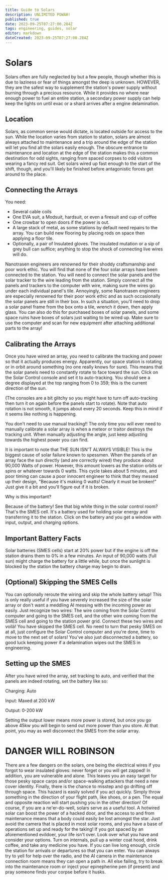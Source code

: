 ```yaml
---
title: Guide to Solars
description: UNLIMITED POWAH!
published: true
date: 2023-09-25T07:27:00.284Z
tags: engineering, guides, solar
editor: markdown
dateCreated: 2023-09-25T07:27:00.284Z
---
```


# Solars

Solars often are fully neglected by but a few people, though whether this is due to laziness or fear of things amongst the deep is unknown. HOWEVER, they are the safest way to supplement the station's power supply without burning through a precious resource. While it provides no where near enough power to fuel an entire station, a secondary power supply can help keep the lights on until evac or a shard arrives after a engine delamination. 

## Location

Solars, as common sense would dictate, is located outside for access to the sun. While the location varies from station to station, solars are almost always attached to maintenance and a trip around the edge of the station will let you find all the solars easily enough. The obscure entrance to maintenance and location at the edge of the station makes this a common destination for odd sights, ranging from spaced corpses to odd visitors wearing a fancy red suit. Get solars wired up fast enough to the start of the shift, though, and you'll likely be finished before antagonistic forces get around to the place. 

## Connecting the Arrays

You need:

- Several cable coils
- One EVA suit, a Modsuit, hardsuit, or even a firesuit and cup of coffee
- One crowbar to open doors if the power is out.
- A large stack of metal, as some stations by default need repairs to the array. You can build new flooring by placing rods on space then applying a floor tile.
- Optionally, a pair of Insulated gloves. The insulated mutation or a sip of grey bull can suffice; anything to stop the shock of connecting live wires will do.

Nanotrasen engineers are renowned for their shoddy craftsmanship and poor work ethic. You will find that none of the four solar arrays have been connected to the station. You will need to connect the solar panels and the solar tracker to the wire leading from the station. Simply connect all the panels and trackers to the computer with wire, making sure the wires go under each individual panel's tile. Annoyingly, some Nanotrasen engineers are especially renowned for their poor work ethic and as such occasionally the solar panels are still in their box. In such a situation, you'll need to drop a solar panel frame from the box onto a tile, wrench it down, then apply glass. You can also do this for purchased boxes of solar panels, and some space ruins have boxes of solars just waiting to be wired up. Make sure to use the computer and scan for new equipment after attaching additional parts to the array! 

## Calibrating the Arrays

Once you have wired an array, you need to calibrate the tracking and power so that it actually produces energy. Apparently, our space station is rotating or in orbit around something (no one really knows for sure). This means that the solar panels need to constantly rotate to face toward the sun. Click on the Solar Control console and set it to auto-tracking. You should see a degree displayed at the top ranging from 0 to 359; this is the current direction of the sun.

(The consoles are a bit glitchy so you might have to turn off auto-tracking then turn it on again before the panels start to rotate). Note that auto rotation is not smooth, it jumps about every 20 seconds. Keep this in mind if it seems like nothing is happening.

You don't need to use manual tracking!! The only time you will ever need to manually calibrate a solar array is when a meteor or traitor destroys the tracking unit. When manually adjusting the angle, just keep adjusting towards the highest power you can find.

It is important to note that THE SUN ISN'T ALWAYS VISIBLE! This is the biggest cause of solar failure known to spessmen. When the panels of an array face the sun directly (and are correctly wired) they produce about 90,000 Watts of power. However, this amount lowers as the station orbits or spins or whatever towards 0 watts. This cycle takes about 5 minutes, and poor timing can cause a poor innocent engineer to think that they messed up their design, "Because it's making 0 watts! Clearly it must be broken!" Just give it a bit and you'll figure out if it is broken.

Why is this important?

Because of the battery! See that big white thing in the solar control room? That's the SMES cell. It's a battery used for holding solar energy and transferring it to the station. Click on the battery and you get a window with input, output, and charging options.

## Important Battery Facts

Solar batteries (SMES cells) start at 20% power but if the engine is off the station drains them to 0% in a few minutes. An input of 90,000 watts (full sun) might charge the battery for a little while, but once the sunlight is blocked by the station the battery charge may begin to drain. 

## (Optional) Skipping the SMES Cells

You can optionally reroute the wiring and skip the whole battery setup! This is only really useful if you have severely increased the size of the solar array or don't want a meddling AI messing with the incoming power as easily. Just recognize two wires: The wire coming from the Solar Control computer and going to the SMES cell, and the other wire coming from the SMES cell and going to the station power grid. Connect these two wires and voilá! You have skipped the SMES cell. No need to turn that pesky SMES on at all, just configure the Solar Control computer and you're done, time to move to the next set of solars! You've also just disconnected a battery, so good luck keeping power if a delamination wipes out the SMES in engineering. 

## Setting up the SMES

After you have wired the array, set tracking to auto, and verified that the panels are indeed rotating, set the battery like so:

Charging: Auto

Input: Maxed at 200 kW

Output: 0-200 kW

Setting the output lower means more power is stored, but once you go above 45kw you will begin to send out more power than you store. At that point, you may as well disconnect the SMES from the solar array.

# DANGER WILL ROBINSON

There are a few dangers on the solars, one being the electrical wires if you forgot to wear insulated gloves: never forget or you will get zapped! In addition, you are vulnerable and alone. This leaves you an easy target for those pesky space carps and/or space-walking attackers that need a new cover identity. Finally, there is the chance to misstep and go drifting off through space. This hazard is easily solved if you act quickly. Simply throw something in the direction of your flight path, like shoes, or a pen. The equal and opposite reaction will start pushing you in the other direction! Of course, if you are a ne'er-do-well, solars serve as a useful tool. A hotwired solar can boost the power of a hacked door, and the access to and from maintenance means that a body could easily be lost amongst the star. Just avoid the camera that is placed in most solar rooms, and you have a base of operations set up and ready for the taking! If you got spaced by an aforementioned evildoer, your life isn't over. Look over what you have and consider your options. Turn on internals, pull up a winter coat hood, drink coffee, and take any medicine you have. If you can live long enough, circle the station for arrivals or departures so that you can enter. You can always try to yell for help over the radio, and the AI camera in the maintenance connection room means they can open a path in. All else failing, try to break into the maintenance room or inject your epinepherine pen (if present) and pray someone finds your corpse before it husks. 